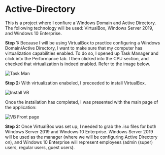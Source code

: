 # Active-Directory

This is a project where I confiure a Windows Domain and Active Directory. The following technology will be used: VirtualBox, Windows Server 2019, and Windows 10 Enterprise. 

**Step 1:** Because I will be using VirtualBox to practice configuring a Windows Domain/Active Directory, I want to make sure that my computer has virtualization capabilities enabled. To do so, I opened up Task Manager and click into the Performance tab. I then clicked into the CPU section, and checked that virtualization is indeed enabled. Refer to the image below.

![Task Man](https://github.com/johnnyh209/Active-Directory/assets/33064730/6ee13245-828c-48a7-8047-1d04eaa564ca)

**Step 2:** With virtualization enabeled, I preceeded to install VirtualBox.

![Install VB](https://github.com/johnnyh209/Active-Directory/assets/33064730/2e508aa2-4ccf-4304-b1de-e02564c47424)

Once the installation has completed, I was presented with the main page of the application:

![VB Front page](https://github.com/johnnyh209/Active-Directory/assets/33064730/fad4d969-f0d5-4b4f-9e11-2285ee01ff93)

**Step 3:** Once VirtualBox was set up, I needed to grab the .iso files for both Windows Server 2019 and Windows 10 Enterprise. Windows Server 2019 will be used as the manager (where we will be configuring Active Directory on), and Windows 10 Enterprise will represent employees (admin (super) users, regular users, guest users).


